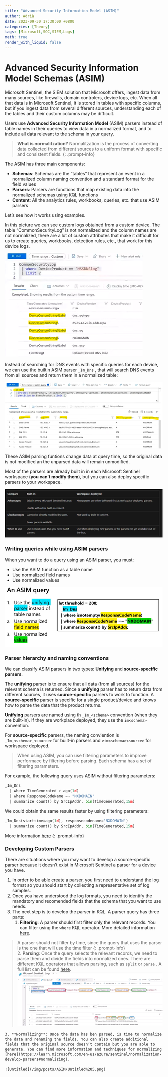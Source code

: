 ```yaml
---
title: "Advanced Security Information Model (ASIM)"
author: Adrià
date: 2023-09-30 17:30:00 +0800
categories: [Theory]
tags: [Microsoft,SOC,SIEM,Logs]
math: true
render_with_liquid: false
---
```


# Advanced Security Information Model Schemas (ASIM)

Microsoft Sentinel, the SIEM solution that Microsoft offers, ingest data from many sources, like firewalls, domain controlers, device logs, etc. When all that data is in Microsoft Sentinel, it is stored in tables with specific columns, but if you ingest data from several different sources, understanding each of the tables and their custom columns may be difficult. 

Users use **Advanced Security Information Model** (ASIM) parsers instead of table names in their queries to view data in a normalized format, and to include all data relevant to the schema in 
your query.

>**What is normalitzation?**
Normalitzation is the process of converting data collected from different sources to a uniform format with specific and consistent fields.
{: .prompt-info}

The ASIM has three main components: 

- **Schemas**: Schemas are the “tables” that represent an event in a normalized column naming convention and a standard format for the field values
- **Parsers**: Parsers are functions that map existing data into the normalized schemas using KQL functions
- **Content**: All the analytics rules, workbooks, queries, etc. that use ASIM parsers

Let’s see how it works using examples. 

In this picture we can see custom logs obtained from a custom device. The table “CommonSecurityLog” is not normalized and the column names are not normalized, there are a lot of custom attributes that make it difficult for us to create queries, workbooks, detection rules, etc., that work for this device logs. 

![Untitled](/img/posts/ASIM/Untitled.png)

Instead of searching for DNS events with specific queries for each device, we can use the builtin ASIM parser `_Im_Dns` , that will search DNS events from all sources and return them in a normalized table: 

![Untitled](/img/posts/ASIM/Untitled%201.png)

These ASIM parsing funtions change data at query time, so the original data is not modified an the unparsed data will remain unmodified. 

Most of the parsers are already built in in each Microsoft Sentinel workspace (**you can’t modify them**), but you can also deploy specific parsers to your workspace. 

![Untitled](/img/posts/ASIM/Untitled%202.png)

### Writing queries while using ASIM parsers

When you want to do a query using an ASIM parser, you must:

- Use the ASIM function as a table name
- Use normalized field names
- Use normalized values

![Untitled](/img/posts/ASIM/Untitled%203.png)

### Parser hierarchy and naming conventions

We can classify ASIM parsers in two types: **Unifying** and **source-specific parsers**. 

The **unifying** parser is to ensure that all data (from all sources) for the relevant schema is returned. Since a **unifying** parser has to return data from different sources, it uses **source-specific** parsers to work to function. A **source-specific** parser is specific for a single product/device and knows how to parse the data that the product returns. 

**Unifying** parsers are named using th `_Im_<schema>` convention (when they are built-in). If they are workplace deployed, they use the `im<schema>` convention. 

For **source-specific** parsers, the naming conviention is `_Im_<schema>_<source>` for built-in parsers and `vim<schema><source>` for workspace deployed. 


>When using ASIM, you can use filtering parameters to improve performace by filtering before parsing. Each schema has a set of filtering parameters. 

For example, the following query uses ASIM without filtering parameters:

```python
_Im_Dns
  | where TimeGenerated > ago(1d)
  | where ResponseCodeName =~ "NXDOMAIN"
  | summarize count() by SrcIpAddr, bin(TimeGenerated,15m)
```

 We could obtain the same results faster by using filtering parameters: 

```python
_Im_Dns(starttime=ago(1d), responsecodename='NXDOMAIN')
  | summarize count() by SrcIpAddr, bin(TimeGenerated,15m)
```

More information [here](https://learn.microsoft.com/en-us/azure/sentinel/normalization-about-parsers#optimizing-parsing-using-parameters)
{: .prompt-info}

### **Developing Custom Parsers**

There are situations where you may want to develop a source-specific parser because it doesn’t exist in Microsoft Sentinel a parser for a device you have. 

1. In order to be able create a parser, you first need to understand the log format so you should start by collecting a representative set of log samples. 
2. Once you have understood the log formats, you need to identify the mandatory and recomended fields that the schema that you want to use needs.  
3. The next step is to develop the parser in KQL. A parser query has three parts: 
    1. **Filtering**: A parser should first filter only the relevant records. You can filter using the `where` KQL operator. More detailed information [here](https://learn.microsoft.com/en-us/azure/sentinel/normalization-develop-parsers#filtering).
>A parser should not filter by time, since the query that uses the parser is the one that will use the time filter
{: .prompt-info}   
    2. **Parsing**: Once the query selects the relevant records, we need to parse them and divide the fields into normalized ones. There are different KQL operators that allows parsing, such as `split` or `parse` . A full list can be found [here](https://learn.microsoft.com/en-us/azure/sentinel/normalization-develop-parsers#parsing). 
	![Untitled](/img/posts/ASIM/Untitled%204.png)
        
    3. **Normalizing**: Once the data has ben parsed, is time to normalize the data and renaming the fields. You can also create additional fields that the original source doesn’t contain but you are able to generate. You can find more information and techniques for normalizing [here](https://learn.microsoft.com/en-us/azure/sentinel/normalization-develop-parsers#normalizing). 

	![Untitled](/img/posts/ASIM/Untitled%205.png)



